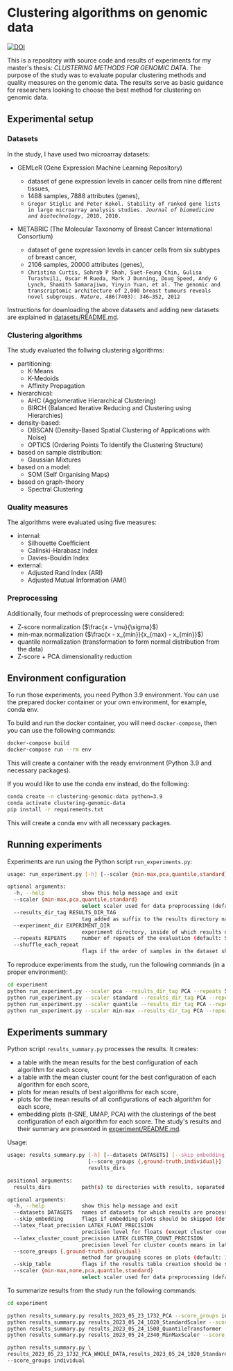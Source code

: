 # Clustering algorithms on genomic data
[![DOI](https://zenodo.org/badge/610363147.svg)](https://zenodo.org/badge/latestdoi/610363147)

This is a repository with source code and results of experiments for my master's thesis: _CLUSTERING METHODS FOR GENOMIC DATA_. The purpose of the study was to evaluate popular clustering methods and quality measures on the genomic data. The results serve as basic guidance for researchers looking to choose the best method for clustering on genomic data.

## Experimental setup

### Datasets
In the study, I have used two microarray datasets:
* GEMLeR (Gene Expression Machine Learning Repository)
    * dataset of gene expression levels in cancer cells from nine different tissues,
    * 1488 samples, 7888 attributes (genes),
    * `Gregor Stiglic and Peter Kokol. Stability of ranked gene lists in large microarray analysis studies.
`_`Journal of biomedicine and biotechnology`_`, 2010, 2010.`

* METABRIC (The Molecular Taxonomy of Breast Cancer International
Consortium)
    * dataset of gene expression levels in cancer cells from six subtypes of breast cancer,
    * 2106 samples, 20000 attributes (genes),
    * `Christina Curtis, Sohrab P Shah, Suet-Feung Chin, Gulisa Turashvili, Oscar M Rueda, Mark J
Dunning, Doug Speed, Andy G Lynch, Shamith Samarajiwa, Yinyin Yuan, et al. The genomic and
transcriptomic architecture of 2,000 breast tumours reveals novel subgroups. `_`Nature`_`, 486(7403):
346–352, 2012`

Instructions for downloading the above datasets and adding new datasets are explained in [datasets/README.md](./datasets/README.md).

### Clustering algorithms
The study evaluated the follwing clustering algorithms:
* partitioning:
    * K-Means
    * K-Medoids
    * Affinity Propagation
* hierarchical:
    * AHC (Agglomerative Hierarchical Clustering)
    * BIRCH (Balanced Iterative Reducing and Clustering using Hierarchies)
* density-based:
    * DBSCAN (Density-Based Spatial Clustering of Applications with Noise)
    * OPTICS (Ordering Points To Identify the Clustering Structure)
* based on sample distribution:
    * Gaussian Mixtures
* based on a model:
    * SOM (Self Organising Maps)
* based on graph-theory
    * Spectral Clustering

### Quality measures
The algorithms were evaluated using five measures:
* internal:
    * Silhouette Coefficient
    * Calinski-Harabasz Index
    * Davies-Bouldin Index
* external:
    * Adjusted Rand Index (ARI)
    * Adjusted Mutual Information (AMI)


### Preprocessing
Additionally, four methods of preprocessing were considered:
* Z-score normalization ($\frac{x - \mu}{\sigma}$)
* min-max normalization ($\frac{x - x_{min}}{x_{max} - x_{min}}$)
* quantile normalization (transformation to form normal distribution from the data)
* Z-score + PCA dimensionality reduction

## Environment configuration
To run those experiments, you need Python 3.9 environment. You can use the prepared docker container or your own environment, for example, conda env.

To build and run the docker container, you will need `docker-compose`, then you can use the following commands:
```bash
docker-compose build
docker-compose run --rm env
```
This will create a container with the ready environment (Python 3.9 and necessary packages).

If you would like to use the conda env instead, do the following:
```bash
conda create -n clustering-genomic-data python=3.9
conda activate clustering-genomic-data
pip install -r requirements.txt
```
This will create a conda env with all necessary packages.

## Running experiments

Experiments are run using the Python script `run_experiments.py`:
```bash
usage: run_experiment.py [-h] [--scaler {min-max,pca,quantile,standard}] [--results_dir_tag RESULTS_DIR_TAG] [--experiment_dir EXPERIMENT_DIR] [--repeats REPEATS] [--shuffle_each_repeat]

optional arguments:
  -h, --help            show this help message and exit
  --scaler {min-max,pca,quantile,standard}
                        select scaler used for data preprocessing (default: min-max)
  --results_dir_tag RESULTS_DIR_TAG
                        tag added as suffix to the results directory name (default: )
  --experiment_dir EXPERIMENT_DIR
                        experiment directory, inside of which results directory will be created (default: ./experiment)
  --repeats REPEATS     number of repeats of the evaluation (default: 5)
  --shuffle_each_repeat
                        flags if the order of samples in the dataset should be shuffled in each repeat (default: False)
```

To reproduce experiments from the study, run the following commands (in a proper environment):
```bash
cd experiment
python run_experiment.py --scaler pca --results_dir_tag PCA --repeats 5 --shuffle_each_repeat
python run_experiment.py --scaler standard --results_dir_tag PCA --repeats 5 --shuffle_each_repeat
python run_experiment.py --scaler quantile --results_dir_tag PCA --repeats 5 --shuffle_each_repeat
python run_experiment.py --scaler min-max --results_dir_tag PCA --repeats 5 --shuffle_each_repeat
```

## Experiments summary

Python script `results_summary.py` processes the results. It creates:
* a table with the mean results for the best configuration of each algorithm for each score,
* a table with the mean cluster count for the best configuration of each algorithm for each score,
* plots for mean results of best algorithms for each score,
* plots for the mean results of all configurations of each algorithm for each score,
* embedding plots (t-SNE, UMAP, PCA) with the clusterings of the best configuration of each algorithm for each score.
The study's results and their summary are presented in [experiment/README.md](./experiment/README.md).

Usage:
```bash
usage: results_summary.py [-h] [--datasets DATASETS] [--skip_embedding] [--latex_float_precision LATEX_FLOAT_PRECISION] [--latex_cluster_count_precision LATEX_CLUSTER_COUNT_PRECISION]
                          [--score_groups {,ground-truth,individual}] [--skip_table] [--scaler {min-max,none,pca,quantile,standard}]
                          results_dirs

positional arguments:
  results_dirs          path(s) to directories with results, separated by coma (',')

optional arguments:
  -h, --help            show this help message and exit
  --datasets DATASETS   names of datasets for which results are processed, separated by coma (',') (default: ['GEMLER', 'METABRIC'])
  --skip_embedding      flags if embedding plots should be skipped (default: False)
  --latex_float_precision LATEX_FLOAT_PRECISION
                        precision level for floats (except cluster count means) in latex version of results table (default: 3)
  --latex_cluster_count_precision LATEX_CLUSTER_COUNT_PRECISION
                        precision level for cluster counts means in latex version of results table (default: 1)
  --score_groups {,ground-truth,individual}
                        method for grouping scores on plots (default: )
  --skip_table          flags if the results table creation should be skipped (default: False)
  --scaler {min-max,none,pca,quantile,standard}
                        select scaler used for data preprocessing (default: min-max)
```

To summarize results from the study run the following commands:
```bash
cd experiment

python results_summary.py results_2023_05_23_1732_PCA --score_groups individual --skip_table --scaler pca
python results_summary.py results_2023_05_24_1020_StandardScaler --score_groups individual --skip_table --scaler standard
python results_summary.py results_2023_05_24_1508_QuantileTransformer --score_groups individual --skip_table --scaler quantile
python results_summary.py results_2023_05_24_2340_MinMaxScaler --score_groups individual --skip_table --scaler min-max

python results_summary.py \
results_2023_05_23_1732_PCA_WHOLE_DATA,results_2023_05_24_1020_StandardScaler_WHOLE_DATA,results_2023_05_24_1508_QuantileTransformer_WHOLE_DATA,results_2023_05_24_2340_MinMaxScaler_WHOLE_DATA \
--score_groups individual
```
